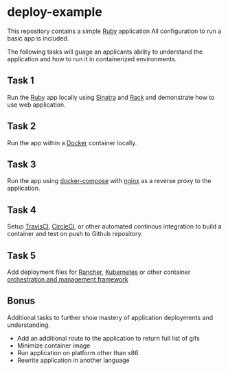# deploy-example

This repository contains a simple [Ruby](https://www.ruby-lang.org) application All configuration to run a basic app is included.

The following tasks will guage an applicants ability to understand the application and how to run it in containerized environments.

## Task 1

Run the [Ruby](https://www.ruby-lang.org) app locally using [Sinatra](http://www.sinatrarb.com) and [Rack](http://rack.github.io) and demonstrate how to use web application.

## Task 2

Run the app within a [Docker](https://docs.docker.com/engine/) container locally.

## Task 3

Run the app using [docker-compose](https://docs.docker.com/compose/) with [nginx](https://docs.docker.com/compose/) as a reverse proxy to the application.

## Task 4

Setup [TravisCI](https://travis-ci.org), [CircleCI](https://circleci.com), or other automated continous integration to build a container and test on push to Github repository.

## Task 5

Add deployment files for [Rancher](http://rancher.com), [Kubernetes](https://kubernetes.io) or other container [orchestration and management framework](https://github.com/cncf/landscape)

## Bonus

Additional tasks to further show mastery of application deployments and understanding.

- Add an additional route to the application to return full list of gifs
- Minimize container image
- Run application on platform other than x86
- Rewrite application in another language
